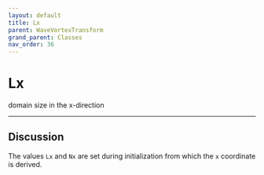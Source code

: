 ```yaml
---
layout: default
title: Lx
parent: WaveVortexTransform
grand_parent: Classes
nav_order: 36
---
```


#  Lx

domain size in the x-direction


---

## Discussion

The values `Lx` and `Nx` are set during initialization from which the `x` coordinate is derived.

